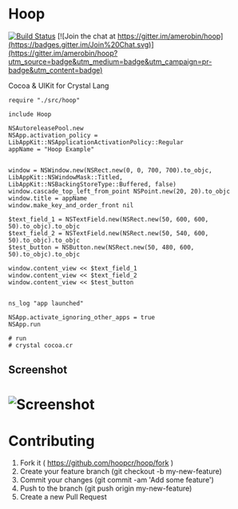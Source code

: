 Hoop
=======
[![Build Status](https://travis-ci.org/amerobin/hoop.svg)](https://travis-ci.org/amerobin/hoop)  [![Join the chat at https://gitter.im/amerobin/hoop](https://badges.gitter.im/Join%20Chat.svg)](https://gitter.im/amerobin/hoop?utm_source=badge&utm_medium=badge&utm_campaign=pr-badge&utm_content=badge)


Cocoa & UIKit for Crystal Lang

```crystal
require "./src/hoop"

include Hoop

NSAutoreleasePool.new
NSApp.activation_policy = LibAppKit::NSApplicationActivationPolicy::Regular
appName = "Hoop Example"


window = NSWindow.new(NSRect.new(0, 0, 700, 700).to_objc, LibAppKit::NSWindowMask::Titled, LibAppKit::NSBackingStoreType::Buffered, false)
window.cascade_top_left_from_point NSPoint.new(20, 20).to_objc
window.title = appName
window.make_key_and_order_front nil

$text_field_1 = NSTextField.new(NSRect.new(50, 600, 600, 50).to_objc).to_objc
$text_field_2 = NSTextField.new(NSRect.new(50, 540, 600, 50).to_objc).to_objc
$test_button = NSButton.new(NSRect.new(50, 480, 600, 50).to_objc).to_objc

window.content_view << $text_field_1
window.content_view << $text_field_2
window.content_view << $test_button


ns_log "app launched"

NSApp.activate_ignoring_other_apps = true
NSApp.run

# run
# crystal cocoa.cr
```

## Screenshot
# ![Screenshot](https://raw.githubusercontent.com/hoopcr/hoop/master/assets/example_app.png)

Contributing
============

1. Fork it ( https://github.com/hoopcr/hoop/fork )
2. Create your feature branch (git checkout -b my-new-feature)
3. Commit your changes (git commit -am 'Add some feature')
4. Push to the branch (git push origin my-new-feature)
5. Create a new Pull Request
